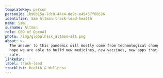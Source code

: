 ```yaml
---
templateKey: person
personId: 1b90b15a-7dc8-44c4-8e9c-e45457f06696
identifier: Sam Altman-track-lead-health
name: Sam
surname: Altman
role: CEO of OpenAI
photo: /img/globalhack_altman-alt.png
about: >-
  The answer to this pandemic will mostly come from technological changes. I
  hope we are able to build new medicines, new vaccines, new apps that keep us
  safe.
linkedin: ''
label: track-lead
tracklist: Health & Wellness
---
```

